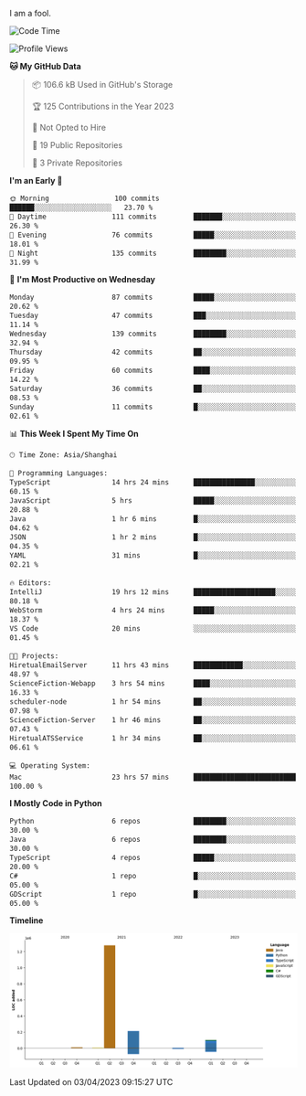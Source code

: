 I am a fool.

<!--START_SECTION:waka-->
![Code Time](http://img.shields.io/badge/Code%20Time-251%20hrs%2044%20mins-blue)

![Profile Views](http://img.shields.io/badge/Profile%20Views-3-blue)

**🐱 My GitHub Data** 

> 📦 106.6 kB Used in GitHub's Storage 
 > 
> 🏆 125 Contributions in the Year 2023
 > 
> 🚫 Not Opted to Hire
 > 
> 📜 19 Public Repositories 
 > 
> 🔑 3 Private Repositories 
 > 
**I'm an Early 🐤** 

```text
🌞 Morning                100 commits         ██████░░░░░░░░░░░░░░░░░░░   23.70 % 
🌆 Daytime                111 commits         ███████░░░░░░░░░░░░░░░░░░   26.30 % 
🌃 Evening                76 commits          █████░░░░░░░░░░░░░░░░░░░░   18.01 % 
🌙 Night                  135 commits         ████████░░░░░░░░░░░░░░░░░   31.99 % 
```
📅 **I'm Most Productive on Wednesday** 

```text
Monday                   87 commits          █████░░░░░░░░░░░░░░░░░░░░   20.62 % 
Tuesday                  47 commits          ███░░░░░░░░░░░░░░░░░░░░░░   11.14 % 
Wednesday                139 commits         ████████░░░░░░░░░░░░░░░░░   32.94 % 
Thursday                 42 commits          ██░░░░░░░░░░░░░░░░░░░░░░░   09.95 % 
Friday                   60 commits          ████░░░░░░░░░░░░░░░░░░░░░   14.22 % 
Saturday                 36 commits          ██░░░░░░░░░░░░░░░░░░░░░░░   08.53 % 
Sunday                   11 commits          █░░░░░░░░░░░░░░░░░░░░░░░░   02.61 % 
```


📊 **This Week I Spent My Time On** 

```text
🕑︎ Time Zone: Asia/Shanghai

💬 Programming Languages: 
TypeScript               14 hrs 24 mins      ███████████████░░░░░░░░░░   60.15 % 
JavaScript               5 hrs               █████░░░░░░░░░░░░░░░░░░░░   20.88 % 
Java                     1 hr 6 mins         █░░░░░░░░░░░░░░░░░░░░░░░░   04.62 % 
JSON                     1 hr 2 mins         █░░░░░░░░░░░░░░░░░░░░░░░░   04.35 % 
YAML                     31 mins             █░░░░░░░░░░░░░░░░░░░░░░░░   02.21 % 

🔥 Editors: 
IntelliJ                 19 hrs 12 mins      ████████████████████░░░░░   80.18 % 
WebStorm                 4 hrs 24 mins       █████░░░░░░░░░░░░░░░░░░░░   18.37 % 
VS Code                  20 mins             ░░░░░░░░░░░░░░░░░░░░░░░░░   01.45 % 

🐱‍💻 Projects: 
HiretualEmailServer      11 hrs 43 mins      ████████████░░░░░░░░░░░░░   48.97 % 
ScienceFiction-Webapp    3 hrs 54 mins       ████░░░░░░░░░░░░░░░░░░░░░   16.33 % 
scheduler-node           1 hr 54 mins        ██░░░░░░░░░░░░░░░░░░░░░░░   07.98 % 
ScienceFiction-Server    1 hr 46 mins        ██░░░░░░░░░░░░░░░░░░░░░░░   07.43 % 
HiretualATSService       1 hr 34 mins        ██░░░░░░░░░░░░░░░░░░░░░░░   06.61 % 

💻 Operating System: 
Mac                      23 hrs 57 mins      █████████████████████████   100.00 % 
```

**I Mostly Code in Python** 

```text
Python                   6 repos             ████████░░░░░░░░░░░░░░░░░   30.00 % 
Java                     6 repos             ████████░░░░░░░░░░░░░░░░░   30.00 % 
TypeScript               4 repos             █████░░░░░░░░░░░░░░░░░░░░   20.00 % 
C#                       1 repo              █░░░░░░░░░░░░░░░░░░░░░░░░   05.00 % 
GDScript                 1 repo              █░░░░░░░░░░░░░░░░░░░░░░░░   05.00 % 
```



**Timeline**

![Lines of Code chart](https://raw.githubusercontent.com/VeejaLiu/VeejaLiu/master/assets/bar_graph.png)


 Last Updated on 03/04/2023 09:15:27 UTC
<!--END_SECTION:waka-->
